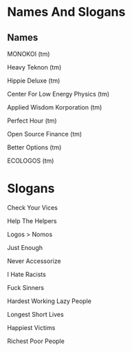 # Names And Slogans

## Names

MONOKOI (tm)

Heavy Teknon (tm)

Hippie Deluxe (tm)

Center For Low Energy Physics (tm)

Applied Wisdom Korporation (tm)

Perfect Hour (tm)

Open Source Finance (tm)

Better Options (tm)

ECOLOGOS (tm)

# Slogans

Check Your Vices

Help The Helpers

Logos > Nomos

Just Enough

Never Accessorize

I Hate Racists

Fuck Sinners

Hardest Working Lazy People

Longest Short Lives

Happiest Victims

Richest Poor People






